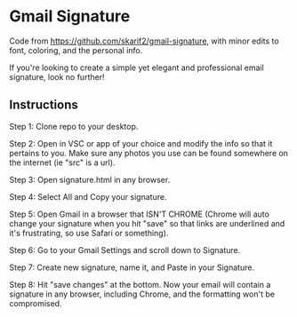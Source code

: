 # Gmail Signature

Code from https://github.com/skarif2/gmail-signature, with minor edits to font, coloring, and the personal info.

If you're looking to create a simple yet elegant and professional email signature, look no further! 

## Instructions

Step 1: Clone repo to your desktop.

Step 2: Open in VSC or app of your choice and modify the info so that it pertains to you. Make sure any photos you use can be found somewhere on the internet (ie "src" is a url).

Step 3: Open signature.html in any browser.

Step 4: Select All and Copy your signature. 

Step 5: Open Gmail in a browser that ISN'T CHROME (Chrome will auto change your signature when you hit "save" so that links are underlined and it's frustrating, so use Safari or something).

Step 6: Go to your Gmail Settings and scroll down to Signature. 

Step 7: Create new signature, name it, and Paste in your Signature. 

Step 8: Hit "save changes" at the bottom. Now your email will contain a signature in any browser, including Chrome, and the formatting won't be compromised. 

